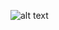 ![alt text](https://github.com/chronojam/trubble/blob/master/doc/architecture.png?raw=true "Architecture Diagram")